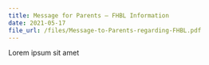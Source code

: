 ```yaml
---
title: Message for Parents – FHBL Information
date: 2021-05-17
file_url: /files/Message-to-Parents-regarding-FHBL.pdf
---
```



Lorem ipsum sit amet
